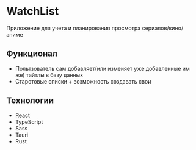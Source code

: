# WatchList
Приложение для учета и планирования просмотра сериалов/кино/аниме

## Функционал
- Польтзователь сам добавляет(или изменяет уже добавленные им же) тайтлы в базу данных
- Старотовые списки + возможность создавать свои
## Технологии
- React
- TypeScript
- Sass
- Tauri
- Rust
